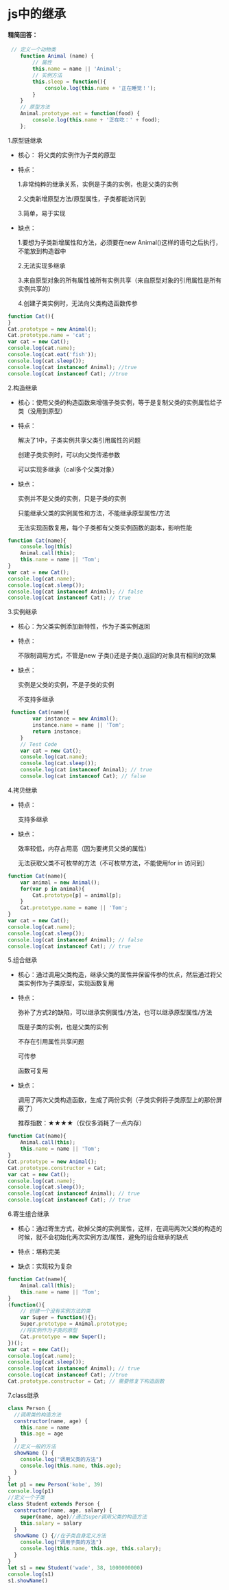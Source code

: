 # js中的继承

#### 精简回答：

```js
 // 定义一个动物类
    function Animal (name) {
        // 属性
        this.name = name || 'Animal';
        // 实例方法
        this.sleep = function(){
            console.log(this.name + '正在睡觉！');
        }
    }
    // 原型方法
    Animal.prototype.eat = function(food) {
        console.log(this.name + '正在吃：' + food);
    };
```
1.原型链继承

- 核心： 将父类的实例作为子类的原型

- 特点：

     1.非常纯粹的继承关系，实例是子类的实例，也是父类的实例
     
     2.父类新增原型方法/原型属性，子类都能访问到
     
     3.简单，易于实现
     
- 缺点：

     1.要想为子类新增属性和方法，必须要在new Animal()这样的语句之后执行，不能放到构造器中
     
     2.无法实现多继承
     
     3.来自原型对象的所有属性被所有实例共享（来自原型对象的引用属性是所有实例共享的）
     
     4.创建子类实例时，无法向父类构造函数传参
     
```js
function Cat(){
}
Cat.prototype = new Animal();
Cat.prototype.name = 'cat';
var cat = new Cat();
console.log(cat.name);
console.log(cat.eat('fish'));
console.log(cat.sleep());
console.log(cat instanceof Animal); //true
console.log(cat instanceof Cat); //true
```

2.构造继承

- 核心：使用父类的构造函数来增强子类实例，等于是复制父类的实例属性给子类（没用到原型）

- 特点：

    解决了1中，子类实例共享父类引用属性的问题
    
    创建子类实例时，可以向父类传递参数
    
    可以实现多继承（call多个父类对象）
    
- 缺点：

    实例并不是父类的实例，只是子类的实例
    
    只能继承父类的实例属性和方法，不能继承原型属性/方法
    
    无法实现函数复用，每个子类都有父类实例函数的副本，影响性能
    
```js
function Cat(name){
    console.log(this)
    Animal.call(this);
    this.name = name || 'Tom';
}
var cat = new Cat();
console.log(cat.name);
console.log(cat.sleep());
console.log(cat instanceof Animal); // false
console.log(cat instanceof Cat); // true
```

3.实例继承

- 核心：为父类实例添加新特性，作为子类实例返回

- 特点：

     不限制调用方式，不管是new 子类()还是子类(),返回的对象具有相同的效果
     
- 缺点：

     实例是父类的实例，不是子类的实例
     
     不支持多继承
     
```js
 function Cat(name){
        var instance = new Animal();
        instance.name = name || 'Tom';
        return instance;
    }
    // Test Code
    var cat = new Cat();
    console.log(cat.name);
    console.log(cat.sleep());
    console.log(cat instanceof Animal); // true
    console.log(cat instanceof Cat); // false
```

4.拷贝继承

- 特点：

    支持多继承
    
- 缺点：

    效率较低，内存占用高（因为要拷贝父类的属性）
    
    无法获取父类不可枚举的方法（不可枚举方法，不能使用for in 访问到）
    
```js
function Cat(name){
    var animal = new Animal();
    for(var p in animal){
        Cat.prototype[p] = animal[p];
    }
    Cat.prototype.name = name || 'Tom';
}
var cat = new Cat();
console.log(cat.name);
console.log(cat.sleep());
console.log(cat instanceof Animal); // false
console.log(cat instanceof Cat); // true
```

5.组合继承

- 核心：通过调用父类构造，继承父类的属性并保留传参的优点，然后通过将父类实例作为子类原型，实现函数复用

- 特点：

    弥补了方式2的缺陷，可以继承实例属性/方法，也可以继承原型属性/方法
    
    既是子类的实例，也是父类的实例
    
    不存在引用属性共享问题
    
    可传参
    
    函数可复用
    
- 缺点：

    调用了两次父类构造函数，生成了两份实例（子类实例将子类原型上的那份屏蔽了）
    
    推荐指数：★★★★（仅仅多消耗了一点内存）
    
```js
function Cat(name){
    Animal.call(this);
    this.name = name || 'Tom';
}
Cat.prototype = new Animal();
Cat.prototype.constructor = Cat;
var cat = new Cat();
console.log(cat.name);
console.log(cat.sleep());
console.log(cat instanceof Animal); // true
console.log(cat instanceof Cat); // true
```

6.寄生组合继承

- 核心：通过寄生方式，砍掉父类的实例属性，这样，在调用两次父类的构造的时候，就不会初始化两次实例方法/属性，避免的组合继承的缺点

- 特点：堪称完美

- 缺点：实现较为复杂

```js
function Cat(name){
    Animal.call(this);
    this.name = name || 'Tom';
}
(function(){
    // 创建一个没有实例方法的类
    var Super = function(){};
    Super.prototype = Animal.prototype;
    //将实例作为子类的原型
    Cat.prototype = new Super();
})();
var cat = new Cat();
console.log(cat.name);
console.log(cat.sleep());
console.log(cat instanceof Animal); // true
console.log(cat instanceof Cat); //true
Cat.prototype.constructor = Cat; // 需要修复下构造函数
```

7.class继承

```js
class Person {
  //调用类的构造方法
  constructor(name, age) {
    this.name = name
    this.age = age
  }
  //定义一般的方法
  showName () {
    console.log("调用父类的方法")
    console.log(this.name, this.age);
  }
}
let p1 = new Person('kobe', 39)
console.log(p1)
//定义一个子类
class Student extends Person {
  constructor(name, age, salary) {
    super(name, age)//通过super调用父类的构造方法
    this.salary = salary
  }
  showName () {//在子类自身定义方法
    console.log("调用子类的方法")
    console.log(this.name, this.age, this.salary);
  }
}
let s1 = new Student('wade', 38, 1000000000)
console.log(s1)
s1.showName()     
```
</script>
